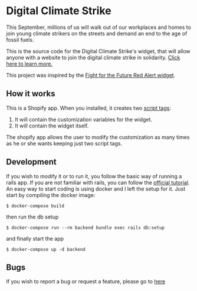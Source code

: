 # Digital Climate Strike

This September, millions of us will walk out of our workplaces and homes to join young climate strikers on the streets and demand an end to the age of fossil fuels.

This is the source code for the Digital Climate Strike's widget, that will allow anyone with a website to join the digital climate strike in solidarity. [Click here to learn more.](https://globalclimatestrike.net)

This project was inspired by the [Fight for the Future Red Alert widget](https://github.com/fightforthefuture/redalert-widget).

## How it works
This is a Shopify app. When you installed, it creates two [script tags](https://help.shopify.com/en/api/reference/online-store/scripttag):

1. It will contain the customization variables for the widget.
2. It will contain the widget itself.

The shopify app allows the user to modify the customization as many times as he or she wants keeping just two script tags.

## Development

If you wish to modify it or to run it, you follow the basic way of running a rails app. If you are not familiar with rails, you can follow the [official tutorial](https://guides.rubyonrails.org/getting_started.html).
An easy way to start coding is using docker and I left the setup for it.
Just start by compiling the docker image:

```
$ docker-compose build
```

then run the db setup

```
$ docker-compose run --rm backend bundle exec rails db:setup
```

and finally start the app

```
$ docker-compose up -d backend
```

## Bugs

If you wish to report a bug or request a feature, please go to [here](https://github.com/fightforthefuture/digital-climate-strike-shopify/issues/new/choose)
